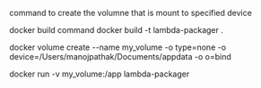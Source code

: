 command to create the volumne that is mount to specified device 

docker build command 
docker build -t lambda-packager .  

docker volume create --name my_volume -o type=none -o device=/Users/manojpathak/Documents/appdata -o o=bind

docker run -v my_volume:/app lambda-packager
 
